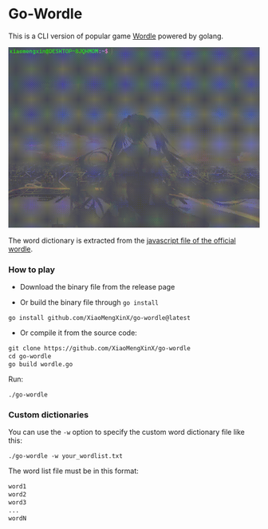 # Go-Wordle

This is a CLI version of popular game [Wordle](https://www.powerlanguage.co.uk/wordle/) powered by golang.

![](https://raw.githubusercontent.com/XiaoMengXinX/go-wordle/master/img/play.gif)

The word dictionary is extracted from the [javascript file of the official wordle](https://www.powerlanguage.co.uk/wordle/main.e65ce0a5.js).

### How to play

- Download the binary file from the release page

- Or build the binary file through `go install`

```shell  
go install github.com/XiaoMengXinX/go-wordle@latest
```

- Or compile it from the source code:

```shell
git clone https://github.com/XiaoMengXinX/go-wordle
cd go-wordle
go build wordle.go
```

Run:

```shell
./go-wordle
```

### Custom dictionaries

You can use the `-w` option to specify the custom word dictionary file like this:

```shell
./go-wordle -w your_wordlist.txt
```

The word list file must be in this format:

```
word1
word2
word3
...
wordN
```
